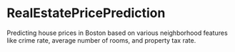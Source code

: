 # RealEstatePricePrediction
Predicting house prices in Boston based on various neighborhood features like crime rate, average number of rooms, and property tax rate.
